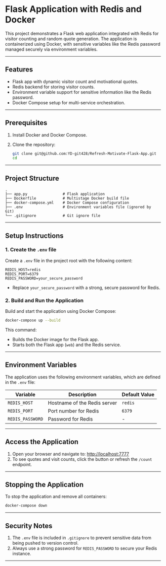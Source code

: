 # Flask Application with Redis and Docker

This project demonstrates a Flask web application integrated with Redis for visitor counting and random quote generation. The application is containerized using Docker, with sensitive variables like the Redis password managed securely via environment variables.

---

## Features

- Flask app with dynamic visitor count and motivational quotes.
- Redis backend for storing visitor counts.
- Environment variable support for sensitive information like the Redis password.
- Docker Compose setup for multi-service orchestration.

---

## Prerequisites

1. Install Docker and Docker Compose.
2. Clone the repository:

   ```bash
   git clone git@github.com:YD-git428/Refresh-Motivate-Flask-App.git
   cd 
   ```

---

## Project Structure

```
.
├── app.py                # Flask application
├── Dockerfile            # Multistage Docker build file
├── docker-compose.yml    # Docker Compose configuration
├── .env                  # Environment variables file (ignored by Git)
└── .gitignore            # Git ignore file
```

---

## Setup Instructions

### 1. Create the `.env` file

Create a `.env` file in the project root with the following content:

```env
REDIS_HOST=redis
REDIS_PORT=6379
REDIS_PASSWORD=your_secure_password
```

- Replace `your_secure_password` with a strong, secure password for Redis.

### 2. Build and Run the Application

Build and start the application using Docker Compose:

```bash
docker-compose up --build
```

This command:
- Builds the Docker image for the Flask app.
- Starts both the Flask app (`web`) and the Redis service.

---

## Environment Variables

The application uses the following environment variables, which are defined in the `.env` file:

| Variable         | Description                 | Default Value |
|------------------|-----------------------------|---------------|
| `REDIS_HOST`     | Hostname of the Redis server| `redis`       |
| `REDIS_PORT`     | Port number for Redis       | `6379`        |
| `REDIS_PASSWORD` | Password for Redis          | -             |

---

## Access the Application

1. Open your browser and navigate to: [http://localhost:7777](http://localhost:7777)
2. To see quotes and visit counts, click the button or refresh the `/count` endpoint.

---

## Stopping the Application

To stop the application and remove all containers:

```bash
docker-compose down
```

---

## Security Notes

1. The `.env` file is included in `.gitignore` to prevent sensitive data from being pushed to version control.
2. Always use a strong password for `REDIS_PASSWORD` to secure your Redis instance.

---

